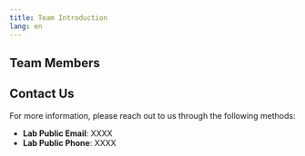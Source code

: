 ```yaml
---
title: Team Introduction
lang: en
---
```


## Team Members
<TeamMembers />

## Contact Us

For more information, please reach out to us through the following methods:

- **Lab Public Email**: XXXX
- **Lab Public Phone**: XXXX